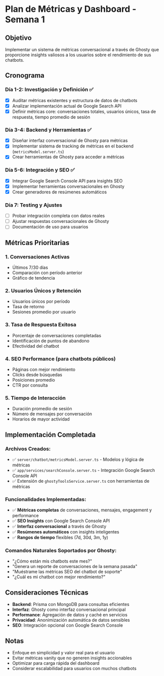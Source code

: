 # Plan de Métricas y Dashboard - Semana 1

## Objetivo
Implementar un sistema de métricas conversacional a través de Ghosty que proporcione insights valiosos a los usuarios sobre el rendimiento de sus chatbots.

## Cronograma

### **Día 1-2: Investigación y Definición** ✅
- [x] Auditar métricas existentes y estructura de datos de chatbots
- [x] Analizar implementación actual de Google Search API  
- [x] Definir métricas core: conversaciones totales, usuarios únicos, tasa de respuesta, tiempo promedio de sesión

### **Día 3-4: Backend y Herramientas** ✅
- [x] Diseñar interfaz conversacional de Ghosty para métricas
- [x] Implementar sistema de tracking de métricas en el backend (`metricsModel.server.ts`)
- [x] Crear herramientas de Ghosty para acceder a métricas

### **Día 5-6: Integración y SEO** ✅
- [x] Integrar Google Search Console API para insights SEO
- [x] Implementar herramientas conversacionales en Ghosty
- [x] Crear generadores de resúmenes automáticos

### **Día 7: Testing y Ajustes**
- [ ] Probar integración completa con datos reales
- [ ] Ajustar respuestas conversacionales de Ghosty
- [ ] Documentación de uso para usuarios

## Métricas Prioritarias

### 1. **Conversaciones Activas**
- Últimos 7/30 días
- Comparación con período anterior
- Gráfico de tendencia

### 2. **Usuarios Únicos y Retención**
- Usuarios únicos por período
- Tasa de retorno
- Sesiones promedio por usuario

### 3. **Tasa de Respuesta Exitosa**
- Porcentaje de conversaciones completadas
- Identificación de puntos de abandono
- Efectividad del chatbot

### 4. **SEO Performance** (para chatbots públicos)
- Páginas con mejor rendimiento
- Clicks desde búsquedas
- Posiciones promedio
- CTR por consulta

### 5. **Tiempo de Interacción**
- Duración promedio de sesión
- Número de mensajes por conversación
- Horarios de mayor actividad

## Implementación Completada

### **Archivos Creados:**
- ✅ `server/chatbot/metricsModel.server.ts` - Modelos y lógica de métricas
- ✅ `app/services/searchConsole.server.ts` - Integración Google Search Console API
- ✅ Extensión de `ghostyToolsService.server.ts` con herramientas de métricas

### **Funcionalidades Implementadas:**
- ✅ **Métricas completas** de conversaciones, mensajes, engagement y performance
- ✅ **SEO Insights** con Google Search Console API
- ✅ **Interfaz conversacional** a través de Ghosty
- ✅ **Resúmenes automáticos** con insights inteligentes
- ✅ **Rangos de tiempo** flexibles (7d, 30d, 3m, 1y)

### **Comandos Naturales Soportados por Ghosty:**
- "¿Cómo están mis chatbots este mes?"
- "Genera un reporte de conversaciones de la semana pasada"
- "Muéstrame las métricas SEO del chatbot de soporte"
- "¿Cuál es mi chatbot con mejor rendimiento?"

## Consideraciones Técnicas

- **Backend**: Prisma con MongoDB para consultas eficientes
- **Interfaz**: Ghosty como interfaz conversacional principal  
- **Performance**: Agregación de datos y caché en servicios
- **Privacidad**: Anonimización automática de datos sensibles
- **SEO**: Integración opcional con Google Search Console

## Notas
- Enfoque en simplicidad y valor real para el usuario
- Evitar métricas vanity que no generen insights accionables
- Optimizar para carga rápida del dashboard
- Considerar escalabilidad para usuarios con muchos chatbots